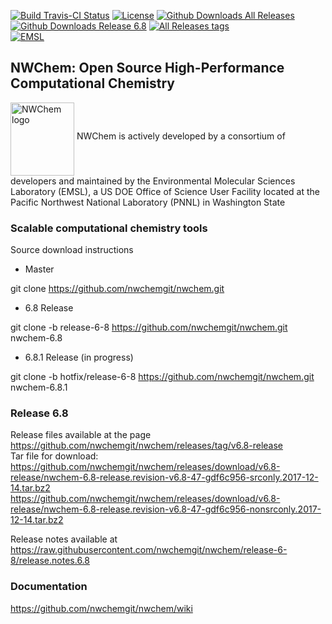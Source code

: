  



[![Build Travis-CI Status](https://img.shields.io/travis/nwchemgit/nwchem.svg)](https://travis-ci.org/nwchemgit/nwchem/builds)
[![License](https://img.shields.io/badge/license-ECL2-blue.svg)](https://raw.githubusercontent.com/nwchemgit/nwchem/master/LICENSE.md)
[![Github Downloads All Releases](https://img.shields.io/github/downloads/nwchemgit/nwchem/total.svg)](https://github.com/nwchemgit/nwchem/releases)
[![Github Downloads Release 6.8](https://img.shields.io/github/downloads/nwchemgit/nwchem/v6.8-release/total.svg)](https://github.com/nwchemgit/nwchem/releases/tag/v6.8-release)
[![All Releases tags](https://img.shields.io/github/release/nwchemgit/nwchem/all.svg)](https://github.com/nwchemgit/nwchem/releases)  
[![EMSL](https://rawgit.com/nwchemgit/nwchem/master/contrib/git.nwchem/emsl_logo2.svg)](https://www.emsl.pnl.gov)
 
## NWChem: Open Source High-Performance Computational Chemistry
<img alt="NWChem logo" src="https://raw.githubusercontent.com/nwchemgit/nwchem/master/contrib/git.nwchem/MS3_logo_cropped.png" align=middle width="102pt" height="117pt"/>  
NWChem is actively developed by a consortium of developers and maintained by the Environmental Molecular Sciences Laboratory (EMSL), a US DOE Office of Science User Facility
located at the Pacific Northwest National Laboratory (PNNL) in Washington State

### Scalable computational chemistry tools

Source download instructions

* Master

git clone https://github.com/nwchemgit/nwchem.git

* 6.8 Release

git clone  -b release-6-8 https://github.com/nwchemgit/nwchem.git nwchem-6.8

* 6.8.1 Release (in progress)

git clone  -b hotfix/release-6-8 https://github.com/nwchemgit/nwchem.git nwchem-6.8.1

### Release 6.8

Release files available at the page  
https://github.com/nwchemgit/nwchem/releases/tag/v6.8-release  
Tar file for download:  
https://github.com/nwchemgit/nwchem/releases/download/v6.8-release/nwchem-6.8-release.revision-v6.8-47-gdf6c956-srconly.2017-12-14.tar.bz2  
https://github.com/nwchemgit/nwchem/releases/download/v6.8-release/nwchem-6.8-release.revision-v6.8-47-gdf6c956-nonsrconly.2017-12-14.tar.bz2  

Release notes available at  
https://raw.githubusercontent.com/nwchemgit/nwchem/release-6-8/release.notes.6.8

### Documentation
https://github.com/nwchemgit/nwchem/wiki
